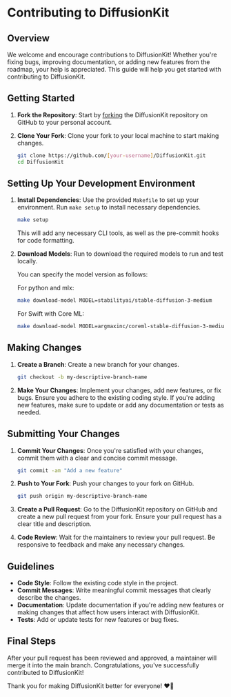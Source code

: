 # Contributing to DiffusionKit

## Overview

We welcome and encourage contributions to DiffusionKit! Whether you're fixing bugs, improving documentation, or adding new features from the roadmap, your help is appreciated. This guide will help you get started with contributing to DiffusionKit.

## Getting Started

1. **Fork the Repository**: Start by [forking](https://github.com/argmaxinc/DiffusionKit/fork) the DiffusionKit repository on GitHub to your personal account.

2. **Clone Your Fork**: Clone your fork to your local machine to start making changes.

   ```bash
   git clone https://github.com/[your-username]/DiffusionKit.git
   cd DiffusionKit
   ```

## Setting Up Your Development Environment

1. **Install Dependencies**: Use the provided `Makefile` to set up your environment. Run `make setup` to install necessary dependencies.

   ```bash
   make setup
   ```

   This will add any necessary CLI tools, as well as the pre-commit hooks for code formatting.

2. **Download Models**: Run to download the required models to run and test locally.

   You can specify the model version as follows:

    For python and mlx:
    ```bash
    make download-model MODEL=stabilityai/stable-diffusion-3-medium
    ```

    For Swift with Core ML:
    ```bash
    make download-model MODEL=argmaxinc/coreml-stable-diffusion-3-medium
    ```


## Making Changes

1. **Create a Branch**: Create a new branch for your changes.

   ```bash
   git checkout -b my-descriptive-branch-name
   ```

2. **Make Your Changes**: Implement your changes, add new features, or fix bugs. Ensure you adhere to the existing coding style. If you're adding new features, make sure to update or add any documentation or tests as needed.

## Submitting Your Changes

1. **Commit Your Changes**: Once you're satisfied with your changes, commit them with a clear and concise commit message.

   ```bash
   git commit -am "Add a new feature"
   ```

2. **Push to Your Fork**: Push your changes to your fork on GitHub.

   ```bash
   git push origin my-descriptive-branch-name
   ```

3. **Create a Pull Request**: Go to the DiffusionKit repository on GitHub and create a new pull request from your fork. Ensure your pull request has a clear title and description.

4. **Code Review**: Wait for the maintainers to review your pull request. Be responsive to feedback and make any necessary changes.

## Guidelines

- **Code Style**: Follow the existing code style in the project.
- **Commit Messages**: Write meaningful commit messages that clearly describe the changes.
- **Documentation**: Update documentation if you're adding new features or making changes that affect how users interact with DiffusionKit.
- **Tests**: Add or update tests for new features or bug fixes.

## Final Steps

After your pull request has been reviewed and approved, a maintainer will merge it into the main branch. Congratulations, you've successfully contributed to DiffusionKit!

Thank you for making DiffusionKit better for everyone! ❤️‍🔥